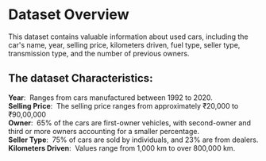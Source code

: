 # Dataset Overview
 This dataset contains valuable information about used cars, including the car's name, year, selling price, kilometers driven, fuel type, seller type, transmission type, and the number of previous owners.
 ## The dataset Characteristics:<br>

 **Year**:&nbsp; Ranges from cars manufactured between 1992 to 2020. <br>
 **Selling Price**: &nbsp;The selling price ranges from approximately ₹20,000 to ₹90,00,000 <br>
 **Owner**: &nbsp;65% of the cars are first-owner vehicles, with second-owner and third or more owners accounting for a smaller percentage. <br>
 **Seller Type**: &nbsp;75% of cars are sold by individuals, and 23% are from dealers.<br>
 **Kilometers Driven**:&nbsp; Values range from 1,000 km to over 800,000 km.<br>
 
 
 
 
